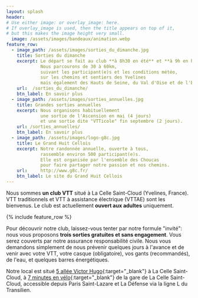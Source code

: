 ```yaml
---
layout: splash
header:
# Use either image: or overlay_image: here.
# If overlay_image is used, then the title appears on top of it,
# but this makes the image height very small.
  image: /assets/images/bandeaux/animation.webp
feature_row:
  - image_path: /assets/images/sorties_du_dimanche.jpg
    title: Sorties du dimanche
    excerpt: Le départ se fait au club **à 8h30 en été** et **à 9h en hiver**.
             Nous parcourons de 30 à 60km,
             suivant les participant(e)s et les conditions météo,
             sur les chemins et sentiers des Yvelines
             mais également des Hauts de Seine, du Val d'Oise et de l'Essonne.
    url:  /sorties_du_dimanche/
    btn_label: En savoir plus
  - image_path: /assets/images/sorties_annuelles.jpg
    title: Grandes sorties annuelles
    excerpt: Nous organisons habituellement
             une sortie de l'Ascension en mai (4 jours)
             et une sortie dite "VTTicole" fin septembre (2 jours).
    url: /sorties_annuelles/
    btn_label: En savoir plus
  - image_path: /assets/images/logo-g8c.jpg
    title: Le Grand Huit Cellois
    excerpt: Notre randonnée annuelle, ouverte à tous,
             rassemble environ 500 participant(e)s.
             Elle est organisée par l'ensemble des Choucas
             pour faire partager notre passion et nos chemins.
    url:     http://www.g8c.fr/
    btn_label: Le site du Grand Huit Cellois
---
```


Nous sommes **un club VTT** situé à La Celle Saint-Cloud (Yvelines, France).
VTT traditionnels et VTT à assistance électrique (VTTAE) sont les bienvenus.
Le club est actuellement **ouvert aux adultes** uniquement.

{% include feature_row %}

Pour découvrir notre club, laissez-vous tenter par notre formule "invité":
nous vous proposons **trois sorties gratuites et sans engagement**. Vous serez
couverts par notre assurance responsabilité civile. Nous vous demandons
simplement de nous prévenir quelques jours à l'avance et de venir avec votre
VTT, votre casque (obligatoire), vos gants (recommandés), de l'eau,
et quelques barres énergétiques.

Notre local est situé [5 allée Victor Hugo](https://www.google.fr/maps/place/Les+Choucas+Cellois/@48.8435835,2.1260905,17.75z/data=!4m5!3m4!1s0x0:0x13b3eb09b018f7!8m2!3d48.8433532!4d2.1264392?hl=fr&authuser=2){:target="_blank"} à La Celle Saint-Cloud,
à [7 minutes en vélo](https://www.google.fr/maps/dir/Gare+de+La+Celle+Saint+Cloud,+Avenue+Nicolas+Boileau,+La+Celle-Saint-Cloud/5+All.+Victor+Hugo,+78170+La+Celle-Saint-Cloud/@48.8449815,2.1305282,17z/data=!3m1!4b1!4m14!4m13!1m5!1m1!1s0x47e67d2107c6527f:0xbf3535aff1fad567!2m2!1d2.13806!2d48.84304!1m5!1m1!1s0x47e67d3c48f5465d:0x53fae82634ddbb12!2m2!1d2.1264769!2d48.8433748!3e1){:target="_blank"} de la gare de La Celle Saint-Cloud,
accessible depuis Paris Saint-Lazare et La Défense via la ligne L du Transilien.
